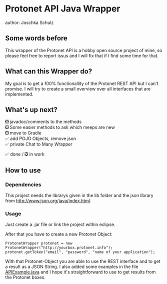 # Protonet API Java Wrapper
author: Joschka Schulz

## Some words before
This wrapper of the Protonet API is a hobby open source project of mine, so please feel free to report issus and I will fix that if I find some time for that.

## What can this Wrapper do?
My goal is to get a 100% functionallity of the Protonet REST API but I can't promise. I will try to create a small overview over all interfaces that are implemented.

## What's up next?  
:negative_squared_cross_mark: javadoc/comments to the methods  
:negative_squared_cross_mark: Some easier methods to ask which meeps are new  
:negative_squared_cross_mark: move to Gradle  
:white_check_mark: add POJO Objects, remove json  
:white_check_mark: private Chat to Many Wrapper

:white_check_mark: done / :negative_squared_cross_mark: in work

## How to use

### Dependencies
This project needs the librarys given in the lib folder and the json library from http://www.json.org/java/index.html.

### Usage
Just create a .jar file or link the project within eclipse.

After that you have to create a new Protonet Object:

    ProtonetWrapper protonet = new ProtonetWrapper("http://yourbox.protonet.info");
    protonet.getToken("email", "password", "name of your application");

With that Protonet-Object you are able to use the REST interface and to get a result as a JSON String. I also added some examples in the file [APIExample.java](https://github.com/protonet/protonet-api-java-wrapper/blob/master/src/de/thathalas/protonet/APIExample.java) and I hope it's straightforward to use to get results from the Protonet boxes.
